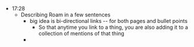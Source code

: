 - 17:28
    - Describing Roam in a few sentences
        - big idea is bi-directional links -- for both pages and bullet points
            - So that anytime you link to a thing, you are also adding it to a collection of mentions of that thing
        - 
